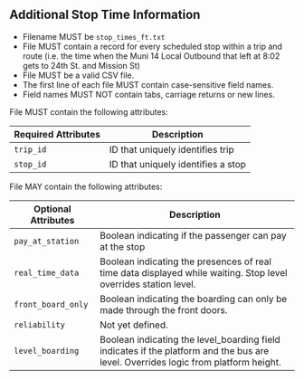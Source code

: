 ## Additional Stop Time Information

 *  Filename MUST be `stop_times_ft.txt`
 *  File MUST contain a record for every scheduled stop within a trip and route (i.e. the time when the Muni 14 Local Outbound that left at 8:02 gets to 24th St. and Mission St)
 *  File MUST be a valid CSV file.
 *  The first line of each file MUST contain case-sensitive field names.
 *  Field names MUST NOT contain tabs, carriage returns or new lines.
 
File MUST contain the following attributes:

Required Attributes	| Description										
----------			| -------------		
`trip_id`			| ID that uniquely identifies trip
`stop_id`			| ID that uniquely identifies a stop

File MAY contain the following attributes:

Optional Attributes		| Description										
----------				| -------------		
`pay_at_station`		| Boolean indicating if the passenger can pay at the stop
`real_time_data`		| Boolean indicating the presences of real time data displayed while waiting.  Stop level overrides station level.
`front_board_only`		| Boolean indicating the boarding can only be made through the front doors. 
`reliability`			| Not yet defined.
`level_boarding`		| Boolean indicating the level_boarding field indicates if the platform and the bus are level. Overrides logic from platform height.
